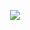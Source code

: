 <p align='center'>
    <img src="https://capsule-render.vercel.app/api?type=waving&color=auto&height=300&section=header&text=Welcome%20to%20Dongurame&fontSize=70&animation=fadeIn&fontAlignY=43&desc=Frontend%20developer%20Jaewoong%20Park!!&descAlignY=51&descAlign=62"/>
</p>
